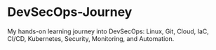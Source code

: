 # DevSecOps-Journey
My hands-on learning journey into DevSecOps: Linux, Git, Cloud, IaC, CI/CD, Kubernetes, Security, Monitoring, and Automation.
